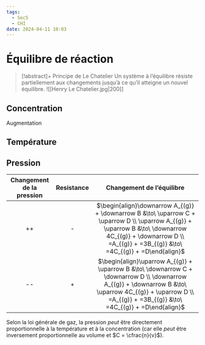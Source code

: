 ```yaml
---
tags:
  - Sec5
  - CHI
date: 2024-04-11 10:03
---
```


# Équilibre de réaction

> [!abstract]+ Principe de Le Chatelier
> Un système à l’équilibre résiste partiellement aux changements jusqu’à ce qu’il atteigne un nouvel équilibre.
> ![[Henry Le Chatelier.jpg|200]]

## Concentration

Augmentation 

## Température



## Pression

| Changement de la pression | Resistance |                                                                                            Changement de l’équilibre                                                                                             |
|:-------------------------:|:----------:|:----------------------------------------------------------------------------------------------------------------------------------------------------------------------------------------------------------------:|
|            ++             |     -      | $\begin{align}\downarrow A_{(g)} + \downarrow B &\to\ \uparrow C + \uparrow D \\ \uparrow A_{(g)} + \uparrow B &\to\ \downarrow 4C_{(g)} + \downarrow D \\ =A_{(g)} + =3B_{(g)} &\to\ =4C_{(g)} + =D\end{align}$ |
|            --             |     +      | $\begin{align}\uparrow A_{(g)} + \uparrow B &\to\ \downarrow C + \downarrow D \\ \downarrow A_{(g)} + \downarrow B &\to\ \uparrow 4C_{(g)} + \uparrow D \\ =A_{(g)} + =3B_{(g)} &\to\ =4C_{(g)} + =D\end{align}$ |

Selon la loi générale de gaz, la pression *peut* être directement proportionnelle à la température et à la concentration (car elle *peut* être inversement proportionnelle au volume et $C = \cfrac{n}{v}$).
